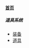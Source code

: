 
#### [首页](?file=home-首页)

##### 道具系统
- [装备](?file=003-道具系统/001-装备 "装备")
- [道具](?file=003-道具系统/002-道具 "道具")
